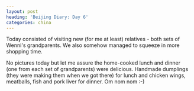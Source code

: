 ```yaml
---
layout: post
heading: 'Beijing Diary: Day 6'
categories: china
---
```


Today consisted of visiting new (for me at least) relatives - both sets of Wenni's grandparents. We also somehow managed to squeeze in more shopping time.

No pictures today but let me assure the home-cooked lunch and dinner (one from each set of grandparents) were delicious. Handmade dumplings (they were making them when we got there) for lunch and chicken wings, meatballs, fish and pork liver for dinner. Om nom nom :-)